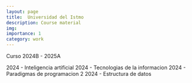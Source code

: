```yaml
---
layout: page
title:  Universidad del Istmo 
description: Course material
img: 
importance: 1
category: work
---
```


Curso 2024B - 2025A

2024 - Inteligencia artificial
2024 - Tecnologias de la informacion 
2024 - Paradigmas de programacion 2
2024 - Estructura de datos


